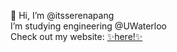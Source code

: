 👋 Hi, I’m @itsserenapang
<br>
I’m studying engineering @UWaterloo
<br>
Check out my website: <a href="https://serenapang.com"> ✨here!✨</a>

